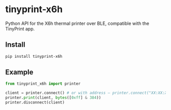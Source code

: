 # tinyprint-x6h

Python API for the X6h thermal printer over BLE, compatible with the TinyPrint app.

## Install

```sh
pip install tinyprint-x6h
```

## Example

```py
from tinyprint_x6h import printer

client = printer.connect() # or with address — printer.connect("XX:XX:XX:XX:XX:XX")
printer.print(client, bytes([0xff] & 384))
printer.disconnect(client)
```
